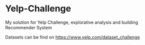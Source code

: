 # Yelp-Challenge
My solution for Yelp Challenge, explorative analysis and building Recommender System


Datasets can be find on https://www.yelp.com/dataset_challenge
